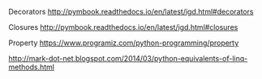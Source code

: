 Decorators
http://pymbook.readthedocs.io/en/latest/igd.html#decorators

Closures
http://pymbook.readthedocs.io/en/latest/igd.html#closures

Property
https://www.programiz.com/python-programming/property



http://mark-dot-net.blogspot.com/2014/03/python-equivalents-of-linq-methods.html